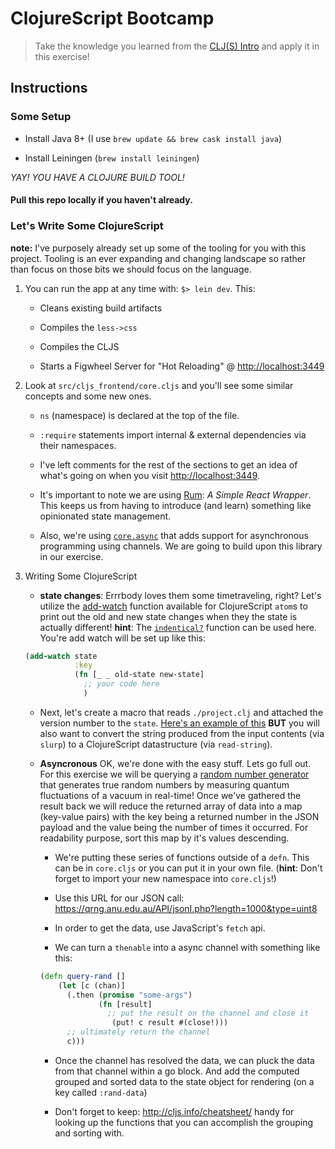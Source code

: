 # ClojureScript Bootcamp

> Take the knowledge you learned from the [CLJ(S) Intro](https://github.com/comamitc/clj-s-intro) and apply it in this exercise!

## Instructions

### Some Setup

- Install Java 8+ (I use `brew update && brew cask install java`)

- Install Leiningen (`brew install leiningen`)

*YAY! YOU HAVE A CLOJURE BUILD TOOL!*

#### Pull this repo locally if you haven't already.

### Let's Write Some ClojureScript

**note:** I've purposely already set up some of the tooling for you with this project.  Tooling is an ever expanding and changing landscape so rather than focus on those bits we should focus on the language.

1. You can run the app at any time with: `$> lein dev`. This:
    * Cleans existing build artifacts

    * Compiles the `less->css`

    * Compiles the CLJS

    * Starts a Figwheel Server for "Hot Reloading" @ <http://localhost:3449>


2. Look at `src/cljs_frontend/core.cljs` and you'll see some similar concepts and some new ones.
    * `ns` (namespace) is declared at the top of the file.

    * `:require` statements import internal & external dependencies via their namespaces.

    * I've left comments for the rest of the sections to get an idea of what's going on when you visit <http://localhost:3449>.

    * It's important to note we are using [Rum](https://github.com/tonsky/rum): _A Simple React Wrapper_. This keeps us from having to introduce (and learn) something like opinionated state management.

    * Also, we're using [`core.async`](https://github.com/clojure/core.async) that adds support for asynchronous programming using channels.  We are going to build upon this library in our exercise.


3. Writing Some ClojureScript
    * **state changes**: Errrbody loves them some timetraveling, right?  Let's utilize the [add-watch](http://clojuredocs.org/clojure.core/add-watch) function available for ClojureScript `atom`s to print out the old and new state changes when they the state is actually different! **hint**: The [`indentical?`](http://clojuredocs.org/clojure.core/identical%3F) function can be used here. You're add watch will be set up like this:

    ```Clojure
    (add-watch state
               :key
               (fn [_ _ old-state new-state]
                 ;; your code here
                 )
    ```

    * Next, let's create a macro that reads `./project.clj` and attached the version number to the `state`.  [Here's an example of this]( https://github.com/HigherEducation/edudirect-ai/blob/master/src/edudirect_ai/util.clj#L35-L36) **BUT** you will also want to convert the string produced from the input contents (via `slurp`) to a ClojureScript datastructure (via `read-string`).

    * **Asyncronous** OK, we're done with the easy stuff.  Lets go full out. For this exercise we will be querying a [random number generator](http://qrng.anu.edu.au/API/api-demo.php#) that generates true random numbers by measuring quantum fluctuations of a vacuum in real-time! Once we've gathered the result back we will reduce the returned array of data into a map (key-value pairs) with the key being a returned number in the JSON payload and the value being the number of times it occurred. For readability purpose, sort this map by it's values descending.

        * We're putting these series of functions outside of a `defn`. This can be in `core.cljs` or you can put it in your own file. (**hint**: Don't forget to import your new namespace into `core.cljs`!)

        * Use this URL for our JSON call: <https://qrng.anu.edu.au/API/jsonI.php?length=1000&type=uint8>

        * In order to get the data, use JavaScript's `fetch` api.

        * We can turn a `thenable` into a async channel with something like this:

        ```clojure
        (defn query-rand []
            (let [c (chan)]
              (.then (promise "some-args")
                     (fn [result]
                       ;; put the result on the channel and close it
                        (put! c result #(close!)))
              ;; ultimately return the channel
              c)))
        ```

        * Once the channel has resolved the data, we can pluck the data from that channel within a go block. And add the computed grouped and sorted data to the state object for rendering (on a key called `:rand-data`)

        * Don't forget to keep: <http://cljs.info/cheatsheet/> handy for looking up the functions that you can accomplish the grouping and sorting with.
